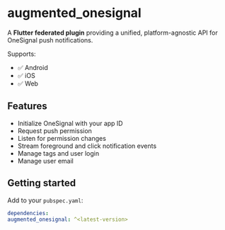 # augmented_onesignal

A **Flutter federated plugin** providing a unified, platform-agnostic API for OneSignal push notifications.

Supports:

- ✅ Android
- ✅ iOS
- ✅ Web

## Features

- Initialize OneSignal with your app ID
- Request push permission
- Listen for permission changes
- Stream foreground and click notification events
- Manage tags and user login
- Manage user email

## Getting started

Add to your `pubspec.yaml`:

```yaml
dependencies:
augmented_onesignal: ^<latest-version>